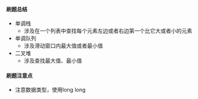 #### 刷题总结

- 单调栈
  - 涉及在一个列表中查找每个元素左边或者右边第一个比它大或者小的元素
- 单调队列
  - 涉及滑动窗口内最大值或者最小值
- 二叉堆
  - 涉及查找最大值、最小值

#### 刷题注意点
- 注意数据类型，使用long long
